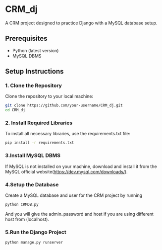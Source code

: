 # CRM_dj

A CRM project designed to practice Django with a MySQL database setup.

## Prerequisites

- Python (latest version)
- MySQL DBMS

## Setup Instructions

### 1. Clone the Repository

Clone the repository to your local machine:

```bash
git clone https://github.com/your-username/CRM_dj.git
cd CRM_dj
```
### 2. Install Required Libraries

To install all necessary libraries, use the requirements.txt file:

```bash
pip install -r requirements.txt
```
### 3.Install MySQL DBMS

If MySQL is not installed on your machine, download and install it from the MySQL official website(https://dev.mysql.com/downloads/).

### 4.Setup the Database

Create a MySQL database and user for the CRM project by running
```bash
python CRMDB.py
```
And you will give the admin_password and host if you are using different host from (localhost).

### 5.Run the Django Project
```bash
python manage.py runserver
```